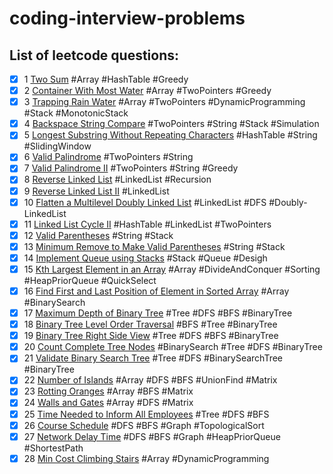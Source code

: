 # coding-interview-problems

## List of leetcode questions:

- [x] 1 [Two Sum](https://leetcode.com/problems/two-sum/) #Array #HashTable #Greedy
- [x] 2 [Container With Most Water](https://leetcode.com/problems/container-with-most-water/) #Array #TwoPointers #Greedy
- [x] 3 [Trapping Rain Water](https://leetcode.com/problems/trapping-rain-water/) #Array #TwoPointers #DynamicProgramming #Stack #MonotonicStack
- [x] 4 [Backspace String Compare](https://leetcode.com/problems/backspace-string-compare/) #TwoPointers #String #Stack #Simulation
- [x] 5 [Longest Substring Without Repeating Characters](https://leetcode.com/problems/longest-substring-without-repeating-characters/) #HashTable #String #SlidingWindow
- [x] 6 [Valid Palindrome](https://leetcode.com/problems/valid-palindrome/) #TwoPointers #String
- [x] 7 [Valid Palindrome II](https://leetcode.com/problems/valid-palindrome-ii/) #TwoPointers #String #Greedy
- [x] 8 [Reverse Linked List](https://leetcode.com/problems/reverse-linked-list/) #LinkedList #Recursion
- [x] 9 [Reverse Linked List II](https://leetcode.com/problems/reverse-linked-list-ii/) #LinkedList
- [x] 10 [Flatten a Multilevel Doubly Linked List](https://leetcode.com/problems/flatten-a-multilevel-doubly-linked-list/) #LinkedList #DFS #Doubly-LinkedList
- [x] 11 [Linked List Cycle II](https://leetcode.com/problems/linked-list-cycle-ii/) #HashTable #LinkedList #TwoPointers
- [x] 12 [Valid Parentheses](https://leetcode.com/problems/valid-parentheses/) #String  #Stack
- [x] 13 [Minimum Remove to Make Valid Parentheses](https://leetcode.com/problems/minimum-remove-to-make-valid-parentheses/) #String  #Stack
- [x] 14 [Implement Queue using Stacks](https://leetcode.com/problems/implement-queue-using-stacks/) #Stack  #Queue #Desigh
- [x] 15 [Kth Largest Element in an Array](https://leetcode.com/problems/kth-largest-element-in-an-array/) #Array #DivideAndConquer #Sorting #HeapPriorQueue #QuickSelect
- [x] 16 [Find First and Last Position of Element in Sorted Array](https://leetcode.com/problems/find-first-and-last-position-of-element-in-sorted-array/) #Array #BinarySearch
- [x] 17 [Maximum Depth of Binary Tree](https://leetcode.com/problems/maximum-depth-of-binary-tree/) #Tree #DFS #BFS #BinaryTree
- [x] 18 [Binary Tree Level Order Traversal](https://leetcode.com/problems/binary-tree-level-order-traversal/) #BFS #Tree #BinaryTree
- [x] 19 [Binary Tree Right Side View](https://leetcode.com/problems/binary-tree-right-side-view/) #Tree #DFS #BFS #BinaryTree
- [x] 20 [Count Complete Tree Nodes](https://leetcode.com/problems/count-complete-tree-nodes/) #BinarySearch #Tree #DFS #BinaryTree
- [x] 21 [Validate Binary Search Tree](https://leetcode.com/problems/validate-binary-search-tree/) #Tree #DFS #BinarySearchTree #BinaryTree
- [x] 22 [Number of Islands](https://leetcode.com/problems/number-of-islands/) #Array #DFS #BFS #UnionFind #Matrix
- [x] 23 [Rotting Oranges](https://leetcode.com/problems/rotting-oranges/) #Array #BFS #Matrix
- [x] 24 [Walls and Gates](https://leetcode.com/problems/walls-and-gates/) #Array #DFS #Matrix
- [x] 25 [Time Needed to Inform All Employees](https://leetcode.com/problems/time-needed-to-inform-all-employees/) #Tree #DFS #BFS 
- [x] 26 [Course Schedule](https://leetcode.com/problems/course-schedule/) #DFS #BFS #Graph #TopologicalSort
- [x] 27 [Network Delay Time](https://leetcode.com/problems/network-delay-time/) #DFS #BFS #Graph #HeapPriorQueue  #ShortestPath
- [x] 28 [Min Cost Climbing Stairs](https://leetcode.com/problems/min-cost-climbing-stairs/) #Array #DynamicProgramming 